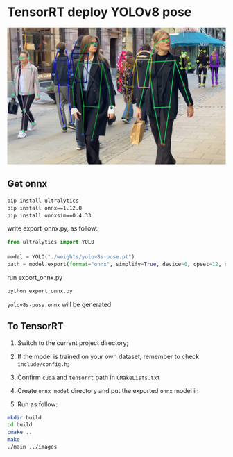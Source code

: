 # TensorRT deploy YOLOv8 pose

![_10020](output/_10020.jpg)

## Get onnx

```bash
pip install ultralytics
pip install onnx==1.12.0
pip install onnxsim==0.4.33
```

write export_onnx.py, as follow:

```python
from ultralytics import YOLO

model = YOLO("./weights/yolov8s-pose.pt")
path = model.export(format="onnx", simplify=True, device=0, opset=12, dynamic=False, imgsz=640)
```

run export_onnx.py

```bash
python export_onnx.py
```

`yolov8s-pose.onnx` will be generated

## To TensorRT

1. Switch to the current project directory;
2. If the model is trained on your own dataset, remember to check `include/config.h`;
3. Confirm `cuda` and `tensorrt` path in  `CMakeLists.txt`
4. Create `onnx_model` directory and put the exported `onnx` model in

5. Run as follow:

```bash
mkdir build
cd build
cmake ..
make
./main ../images
```
